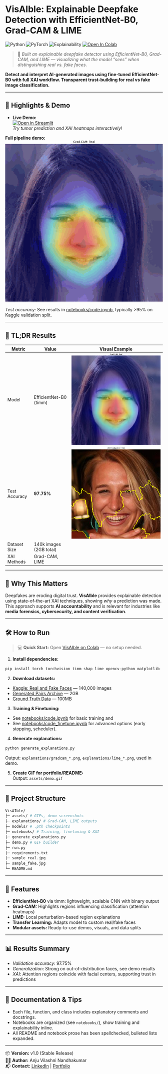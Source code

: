 # VisAIble: Explainable Deepfake Detection with EfficientNet-B0, Grad-CAM & LIME

![Python](https://img.shields.io/badge/Python-3.10-blue)
![PyTorch](https://img.shields.io/badge/Framework-PyTorch-red)
![Explainability](https://img.shields.io/badge/XAI-GradCAM%2FLIME-yellow)
[![Open In Colab](https://colab.research.google.com/assets/colab-badge.svg)](https://colab.research.google.com/github/Av1352/VisAIble/blob/main/notebooks/code.ipynb)

> 🧠 *Built an explainable deepfake detector using EfficientNet-B0, Grad-CAM, and LIME — visualizing what the model “sees” when distinguishing real vs. fake faces.*

**Detect and interpret AI-generated images using fine-tuned EfficientNet-B0 with full XAI workflow. Transparent trust-building for real vs fake image classification.**

---

## 🔎 Highlights & Demo

- **Live Demo:**  
  [![Open in Streamlit](https://static.streamlit.io/badges/streamlit.svg)](https://visaible.streamlit.app/)  
  _Try tumor prediction and XAI heatmaps interactively!_


**Full pipeline demo:**  
![](assets/demo.gif)

</div>

*Test accuracy:* See results in [notebooks/code.ipynb](notebooks/code.ipynb), typically >95% on Kaggle validation split.

---

## 🥇 TL;DR Results

| Metric         | Value                    | Visual Example                    |
|----------------|--------------------------|-----------------------------------|
| Model          | EfficientNet-B0 (timm)   | ![](explanations/gradcam_real.png) |
| Test Accuracy  | **97.75%**               | ![](explanations/lime_fake.png)    |
| Dataset Size   | 140k images (2GB total)  |                                   |
| XAI Methods    | Grad-CAM, LIME           |                                   |

---

## 🚀 Why This Matters

Deepfakes are eroding digital trust. **VisAIble** provides explainable detection using state-of-the-art XAI techniques, showing *why* a prediction was made.  
This approach supports **AI accountability** and is relevant for industries like **media forensics, cybersecurity, and content verification**.

---

## 🛠️ How to Run

> 💻 **Quick Start:** Open [VisAIble on Colab](https://colab.research.google.com/github/Av1352/VisAIble/blob/main/notebooks/code.ipynb) — no setup needed.

1. **Install dependencies:**  
```bash
pip install torch torchvision timm shap lime opencv-python matplotlib
```

2. **Download datasets:**  
- [Kaggle: Real and Fake Faces](https://www.kaggle.com/datasets/xhlulu/140k-real-and-fake-faces) — 140,000 images
- [Generated Pairs Archive](https://northeastern-my.sharepoint.com/:u:/r/personal/mahadevarao_s_northeastern_edu/Documents/generated_pairs_full_archive.zip?csf=1&web=1&e=5frkzF) — 2GB
- [Ground Truth Data](https://drive.google.com/drive/folders/1Dlh392g0tmBnJ64JEHcLC_XJNSMSdMxP?usp=drive_link) — 100MB

3. **Training & Finetuning:**  
- See [notebooks/code.ipynb](notebooks/code.ipynb) for basic training and 
- See [notebooks/code_finetune.ipynb](notebooks/code_finetune.ipynb) for advanced options (early stopping, scheduler).

4. **Generate explanations:**  
```bash
python generate_explanations.py
```
Output: `explanations/gradcam_*.png`, `explanations/lime_*.png`, used in demo.

5. **Create GIF for portfolio/README:**  
Output: `assets/demo.gif`

---

## 📂 Project Structure

```bash
VisAIble/
├─ assets/ # GIFs, demo screenshots
├─ explanations/ # Grad-CAM, LIME outputs
├─ models/ # .pth checkpoints
├─ notebooks/ # Training, finetuning & XAI
├─ generate_explanations.py
├─ demo.py # GIF builder
├─ run.py
├─ requirements.txt
├─ sample_real.jpg
├─ sample_fake.jpg
└─ README.md
```

---

## 🔬 Features

- **EfficientNet-B0** via timm: lightweight, scalable CNN with binary output
- **Grad-CAM:** Highlights regions influencing classification (attention heatmaps)
- **LIME:** Local perturbation-based region explanations
- **Transfer Learning:** Adapts model to custom real/fake faces
- **Modular assets:** Ready-to-use demos, visuals, and data splits

---

## 📊 Results Summary

- *Validation accuracy*: 97.75%
- *Generalization*: Strong on out-of-distribution faces, see demo results
- *XAI*: Attention regions coincide with facial centers, supporting trust in predictions

---

## 📝 Documentation & Tips

- Each file, function, and class includes explanatory comments and docstrings.
- Notebooks are organized (see `notebooks/`), show training and explainability inline.
- All README and notebook prose has been spellchecked, bulleted lists expanded.

---
📦 **Version:** v1.0 (Stable Release)  
👩‍💻 **Author:** Anju Vilashni Nandhakumar  
📬 **Contact:** [LinkedIn](https://www.linkedin.com/in/your-link/) | [Portfolio](https://vxanju.com/)
